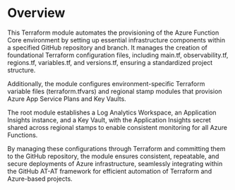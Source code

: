 # Overview

This Terraform module automates the provisioning of the Azure Function Core environment by setting up essential infrastructure components within a specified GitHub repository and branch. It manages the creation of foundational Terraform configuration files, including main.tf, observability.tf, regions.tf, variables.tf, and versions.tf, ensuring a standardized project structure. 

Additionally, the module configures environment-specific Terraform variable files (terraform.tfvars) and regional stamp modules that provision Azure App Service Plans and Key Vaults. 

The root module establishes a Log Analytics Workspace, an Application Insights instance, and a Key Vault, with the Application Insights secret shared across regional stamps to enable consistent monitoring for all Azure Functions. 

By managing these configurations through Terraform and committing them to the GitHub repository, the module ensures consistent, repeatable, and secure deployments of Azure infrastructure, seamlessly integrating within the GitHub AT-AT framework for efficient automation of Terraform and Azure-based projects.